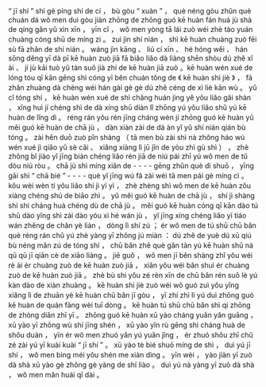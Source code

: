 “ jī shí ” shì gè píng shí de cí ， bù gòu “ xuàn ” ， què néng gòu zhǔn què chuán dá wǒ men duì gòu jiàn zhōng de zhōng guó kē huàn fán huá jù shà de qíng gǎn yǔ xìn xīn ， yīn cǐ ， wǒ men yòng tā lái zuò wéi zhè tào yuán chuàng cóng shū de míng zi 。 
zuì jìn shí nián ， shì kē huàn chuàng zuò fēi sù fā zhǎn de shí nián 。 wáng jìn kāng 、 liú cí xīn 、 hé hóng wěi 、 hán sōng děng yī dà pī kē huàn zuò jiā fā biǎo liǎo dà liàng shēn shòu dú zhě xǐ ài 、 jí jù kāi tuò yǔ tàn suǒ jià zhí de kē huàn jiā zuò 。kē huàn wén xué de lóng tóu qī kān gēng shì cóng yī běn chuán tǒng de 《 kē huàn shì jiè 》 ， fā zhǎn zhuàng dà chéng wéi hán gài gè gè dú zhě céng de xì liè kān wù 。 yǔ cǐ tóng shí ， kē huàn wén xué de shì chǎng huán jìng yě yǒu liǎo gǎi shàn ， xǐng huì jí chéng shì de dà xíng shū diàn lǐ zhōng yú yǒu liǎo shǔ yú kē huàn de lǐng dì 。
réng rán yǒu rén jīng cháng wèn jí zhōng guó kē huàn yǔ měi guó kē huàn de chā jù ， dàn xiàn zài de dá àn yǐ yǔ shí nián qián bù tóng 。 zài hěn duō zuò pǐn shàng （ tā men bù zài shì nà zhǒng háo wú wén xué jì qiǎo yǔ sè cǎi 、 xiǎng xiàng lì jū jǐn de yòu zhì gù shì ） ， zhè zhǒng bǐ jiào yǐ jīng biàn chéng liǎo rén jiā de niú pái zhī yú wǒ men de tǔ dòu niú ròu 。 chā jù shì míng xiǎn de - - - - gēng zhǔn què dì shuō ， yīng gāi shì “ chā bié ” - - - - què yǐ jīng wú fǎ zài wéi tā men pái gè míng cì 。 kǒu wèi wèn tí yǒu liǎo shí jì yì yì ， zhè zhèng shì wǒ men de kē huàn zǒu xiàng chéng shú de biāo zhì 。 
yǔ měi guó kē huàn de chā jù ， shí jì shàng shì shì cháng huà chéng dù de chā jù 。 měi guó kē huàn cóng qī kān dào tú shū dào yǐng shì zài dào yóu xì hé wán jù ， yǐ jīng xíng chéng liǎo yī tiáo wán zhěng de chǎn yè liàn ， dòng lì shí zú ； ér wǒ men de tú shū chū bǎn què réng rán chǔ yú zhè yàng yī zhǒng jú miàn ： dú zhě de yuè dú xū qiú bù néng mǎn zú de tóng shí ， chū bǎn zhě què gǎn tàn yú kē huàn shū nà qū qū jī qiān cè de xiāo liàng 。 jiē guǒ ， wǒ men jī běn shàng zhǐ yǒu wéi rè ài ér chuàng zuò de kē huàn zuò jiā ， xiǎn yǒu wéi bǎn shuì ér chuàng zuò de kē huàn zuò jiā 。 zhè bù shi yǒu zé rèn xīn de chū bǎn rén suǒ lè yú kàn dào de xiàn zhuàng 。 
kē huàn shì jiè zuò wéi wǒ guó zuì yǒu yǐng xiǎng lì de zhuān yè kē huàn chū bǎn jī gòu ， yī zhí zhì lì yú duì zhōng guó kē huàn de quán fāng wèi tuī dòng 。 kē huàn tú shū chū bǎn shì qí zhōng de zhòng diǎn zhī yī 。 zhōng guó kē huàn xū yào cháng yuǎn yǎn guāng ， xū yào yī zhǒng wù shí jīng shén ， xū yào yǐn rù gēng shì cháng huà de shǒu duàn ， yīn ér wǒ men zhuó yǎn yú yuǎn jǐng ， ér zhuó shǒu zhī chǔ zé zài yú yī kuài kuài “ jī shí ” 。 
xū yào tè bié shuō míng de shì ， duì yú jī shí ， wǒ men bìng méi yǒu shén me xiàn dìng 。 yīn wèi ， yào jiàn yī zuò dà shà xū yào gè zhǒng gè yàng de shí liào 。 
duì yú nà yàng yī zuò dà shà ， wǒ men mǎn huái qī dài 。
